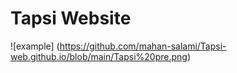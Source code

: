 # Tapsi Website 
![example] (https://github.com/mahan-salami/Tapsi-web.github.io/blob/main/Tapsi%20pre.png)
